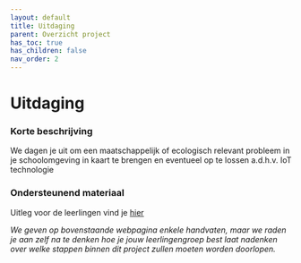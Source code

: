 ```yaml
---
layout: default
title: Uitdaging
parent: Overzicht project
has_toc: true
has_children: false
nav_order: 2
---
```


# Uitdaging

### Korte beschrijving
We dagen je uit om een maatschappelijk of ecologisch relevant probleem in je schoolomgeving in kaart te brengen en eventueel op te lossen a.d.h.v. IoT technologie

### Ondersteunend materiaal

Uitleg voor de leerlingen vind je [hier](https://dramco-iwast.github.io/handleiding-voor-leerlingen/Uitdaging/uitdaging.html)

_We geven op bovenstaande webpagina enkele handvaten, maar we raden je aan zelf na te denken hoe je jouw leerlingengroep best laat nadenken over welke stappen binnen dit project zullen moeten worden doorlopen._